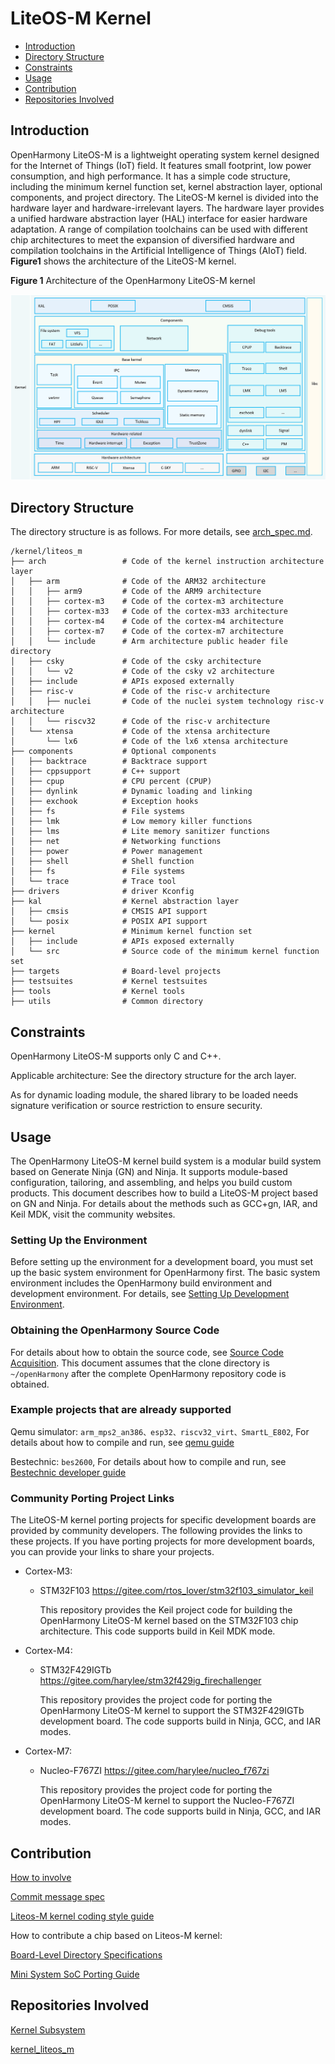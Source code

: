 # LiteOS-M Kernel<a name="EN-US_TOPIC_0000001096757661"></a>

-   [Introduction](#section11660541593)
-   [Directory Structure](#section161941989596)
-   [Constraints](#section119744591305)
-   [Usage](#section3732185231214)
-   [Contribution](#section1371123476307)
-   [Repositories Involved](#section1371113476307)

## Introduction<a name="section11660541593"></a>

OpenHarmony LiteOS-M is a lightweight operating system kernel designed for the Internet of Things (IoT) field. It features small footprint, low power consumption, and high performance. It has a simple code structure, including the minimum kernel function set, kernel abstraction layer, optional components, and project directory. The LiteOS-M kernel is divided into the hardware layer and hardware-irrelevant layers. The hardware layer provides a unified hardware abstraction layer (HAL) interface for easier hardware adaptation. A range of compilation toolchains can be used with different chip architectures to meet the expansion of diversified hardware and compilation toolchains in the Artificial Intelligence of Things (AIoT) field.
**Figure1** shows the architecture of the LiteOS-M kernel.

**Figure 1** Architecture of the OpenHarmony LiteOS-M kernel<a name="fig0865152210223"></a>

![](figures/architecture-of-openharmony-the-liteos-cortex-m-kernel.png "OpenHarmony-LiteOS-M Kernel Architecture")

## Directory Structure<a name="section161941989596"></a>

The directory structure is as follows. For more details, see [arch_spec.md](arch_spec.md).

```
/kernel/liteos_m
├── arch                 # Code of the kernel instruction architecture layer
│   ├── arm              # Code of the ARM32 architecture
│   │   ├── arm9         # Code of the ARM9 architecture
│   │   ├── cortex-m3    # Code of the cortex-m3 architecture
│   │   ├── cortex-m33   # Code of the cortex-m33 architecture
│   │   ├── cortex-m4    # Code of the cortex-m4 architecture
│   │   ├── cortex-m7    # Code of the cortex-m7 architecture
│   │   └── include      # Arm architecture public header file directory
│   ├── csky             # Code of the csky architecture
│   │   └── v2           # Code of the csky v2 architecture
│   ├── include          # APIs exposed externally
│   ├── risc-v           # Code of the risc-v architecture
│   │   ├── nuclei       # Code of the nuclei system technology risc-v architecture
│   │   └── riscv32      # Code of the risc-v architecture
│   └── xtensa           # Code of the xtensa architecture
│       └── lx6          # Code of the lx6 xtensa architecture
├── components           # Optional components
│   ├── backtrace        # Backtrace support
│   ├── cppsupport       # C++ support
│   ├── cpup             # CPU percent (CPUP)
│   ├── dynlink          # Dynamic loading and linking
│   ├── exchook          # Exception hooks
│   ├── fs               # File systems
│   ├── lmk              # Low memory killer functions
│   ├── lms              # Lite memory sanitizer functions
│   ├── net              # Networking functions
│   ├── power            # Power management
│   ├── shell            # Shell function
│   ├── fs               # File systems
│   └── trace            # Trace tool
├── drivers              # driver Kconfig
├── kal                  # Kernel abstraction layer
│   ├── cmsis            # CMSIS API support
│   └── posix            # POSIX API support
├── kernel               # Minimum kernel function set
│   ├── include          # APIs exposed externally
│   └── src              # Source code of the minimum kernel function set
├── targets              # Board-level projects
├── testsuites           # Kernel testsuites
├── tools                # Kernel tools
├── utils                # Common directory
```

## Constraints<a name="section119744591305"></a>

OpenHarmony LiteOS-M supports only C and C++.

Applicable architecture: See the directory structure for the arch layer.

As for dynamic loading module, the shared library to be loaded needs signature verification or source restriction to ensure security.

## Usage<a name="section3732185231214"></a>

The OpenHarmony LiteOS-M kernel build system is a modular build system based on Generate Ninja (GN) and Ninja. It supports module-based configuration, tailoring, and assembling, and helps you build custom products. This document describes how to build a LiteOS-M project based on GN and Ninja. For details about the methods such as GCC+gn, IAR, and Keil MDK, visit the community websites.

### Setting Up the Environment

Before setting up the environment for a development board, you must set up the basic system environment for OpenHarmony first. The basic system environment includes the OpenHarmony build environment and development environment. For details, see [Setting Up Development Environment](https://gitee.com/openharmony/docs/blob/HEAD/en/device-dev/quick-start/quickstart-lite-env-setup.md).

### Obtaining the OpenHarmony Source Code

For details about how to obtain the source code, see [Source Code Acquisition](https://gitee.com/openharmony/docs/blob/HEAD/en/device-dev/get-code/sourcecode-acquire.md). This document assumes that the clone directory is `~/openHarmony` after the complete OpenHarmony repository code is obtained.

### Example projects that are already supported

Qemu simulator: `arm_mps2_an386、esp32、riscv32_virt、SmartL_E802`, For details about how to compile and run, see [qemu guide](https://gitee.com/openharmony/device_qemu)

Bestechnic: `bes2600`, For details about how to compile and run, see [Bestechnic developer guide](https://gitee.com/openharmony/device_soc_bestechnic)

### Community Porting Project Links

The LiteOS-M kernel porting projects for specific development boards are provided by community developers. The following provides the links to these projects. If you have porting projects for more development boards, you can provide your links to share your projects.

-   Cortex-M3:

    - STM32F103 https://gitee.com/rtos_lover/stm32f103_simulator_keil

        This repository provides the Keil project code for building the OpenHarmony LiteOS-M kernel based on the STM32F103 chip architecture. This code supports build in Keil MDK mode.

-   Cortex-M4:

    - STM32F429IGTb https://gitee.com/harylee/stm32f429ig_firechallenger

        This repository provides the project code for porting the OpenHarmony LiteOS-M kernel to support the STM32F429IGTb development board. The code supports build in Ninja, GCC, and IAR modes.

-   Cortex-M7:

    - Nucleo-F767ZI https://gitee.com/harylee/nucleo_f767zi

        This repository provides the project code for porting the OpenHarmony LiteOS-M kernel to support the Nucleo-F767ZI development board. The code supports build in Ninja, GCC, and IAR modes.

## Contribution<a name="section1371123476307"></a>

[How to involve](https://gitee.com/openharmony/docs/blob/HEAD/en/contribute/contribution.md)

[Commit message spec](https://gitee.com/openharmony/kernel_liteos_m/wikis/Commit%20message%E8%A7%84%E8%8C%83)

[Liteos-M kernel coding style guide](https://gitee.com/openharmony/kernel_liteos_m/wikis/OpenHarmony%E8%BD%BB%E5%86%85%E6%A0%B8%E7%BC%96%E7%A0%81%E8%A7%84%E8%8C%83)

How to contribute a chip based on Liteos-M kernel:

[ Board-Level Directory Specifications](https://gitee.com/openharmony/docs/blob/HEAD/en/device-dev/porting/porting-chip-board-overview.md)

[Mini System SoC Porting Guide](https://gitee.com/openharmony/docs/blob/HEAD/en/device-dev/porting/porting-minichip.md)

## Repositories Involved<a name="section1371113476307"></a>

[Kernel Subsystem](https://gitee.com/openharmony/docs/blob/HEAD/en/readme/kernel-subsystem.md)

[kernel\_liteos\_m](https://gitee.com/openharmony/kernel_liteos_m/blob/master/README.md)
